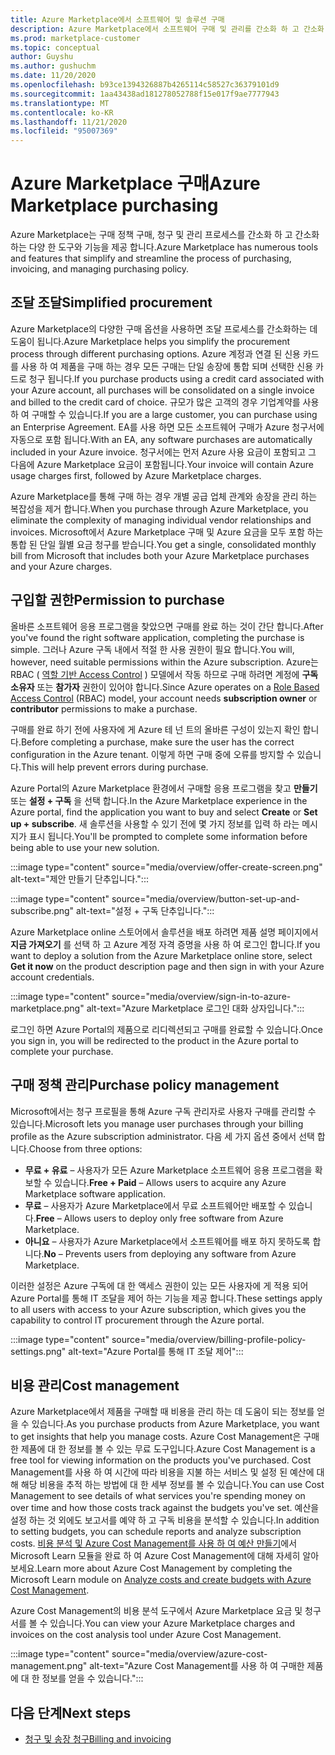 ```yaml
---
title: Azure Marketplace에서 소프트웨어 및 솔루션 구매
description: Azure Marketplace에서 소프트웨어 구매 및 관리를 간소화 하 고 간소화 하는 도구에 대해 알아봅니다.
ms.prod: marketplace-customer
ms.topic: conceptual
author: Guyshu
ms.author: gushuchm
ms.date: 11/20/2020
ms.openlocfilehash: b93ce1394326887b4265114c58527c36379101d9
ms.sourcegitcommit: 1aa43438ad181278052788f15e017f9ae7777943
ms.translationtype: MT
ms.contentlocale: ko-KR
ms.lasthandoff: 11/21/2020
ms.locfileid: "95007369"
---
```

# <a name="azure-marketplace-purchasing"></a><span data-ttu-id="3ec4a-103">Azure Marketplace 구매</span><span class="sxs-lookup"><span data-stu-id="3ec4a-103">Azure Marketplace purchasing</span></span>

<span data-ttu-id="3ec4a-104">Azure Marketplace는 구매 정책 구매, 청구 및 관리 프로세스를 간소화 하 고 간소화 하는 다양 한 도구와 기능을 제공 합니다.</span><span class="sxs-lookup"><span data-stu-id="3ec4a-104">Azure Marketplace has numerous tools and features that simplify and streamline the process of purchasing, invoicing, and managing purchasing policy.</span></span>

## <a name="simplified-procurement"></a><span data-ttu-id="3ec4a-105">조달 조달</span><span class="sxs-lookup"><span data-stu-id="3ec4a-105">Simplified procurement</span></span>

<span data-ttu-id="3ec4a-106">Azure Marketplace의 다양한 구매 옵션을 사용하면 조달 프로세스를 간소화하는 데 도움이 됩니다.</span><span class="sxs-lookup"><span data-stu-id="3ec4a-106">Azure Marketplace helps you simplify the procurement process through different purchasing options.</span></span> <span data-ttu-id="3ec4a-107">Azure 계정과 연결 된 신용 카드를 사용 하 여 제품을 구매 하는 경우 모든 구매는 단일 송장에 통합 되며 선택한 신용 카드로 청구 됩니다.</span><span class="sxs-lookup"><span data-stu-id="3ec4a-107">If you purchase products using a credit card associated with your Azure account, all purchases will be consolidated on a single invoice and billed to the credit card of choice.</span></span> <span data-ttu-id="3ec4a-108">규모가 많은 고객의 경우 기업계약를 사용 하 여 구매할 수 있습니다.</span><span class="sxs-lookup"><span data-stu-id="3ec4a-108">If you are a large customer, you can purchase using an Enterprise Agreement.</span></span> <span data-ttu-id="3ec4a-109">EA를 사용 하면 모든 소프트웨어 구매가 Azure 청구서에 자동으로 포함 됩니다.</span><span class="sxs-lookup"><span data-stu-id="3ec4a-109">With an EA, any software purchases are automatically included in your Azure invoice.</span></span> <span data-ttu-id="3ec4a-110">청구서에는 먼저 Azure 사용 요금이 포함되고 그 다음에 Azure Marketplace 요금이 포함됩니다.</span><span class="sxs-lookup"><span data-stu-id="3ec4a-110">Your invoice will contain Azure usage charges first, followed by Azure Marketplace charges.</span></span>

<span data-ttu-id="3ec4a-111">Azure Marketplace를 통해 구매 하는 경우 개별 공급 업체 관계와 송장을 관리 하는 복잡성을 제거 합니다.</span><span class="sxs-lookup"><span data-stu-id="3ec4a-111">When you purchase through Azure Marketplace, you eliminate the complexity of managing individual vendor relationships and invoices.</span></span> <span data-ttu-id="3ec4a-112">Microsoft에서 Azure Marketplace 구매 및 Azure 요금을 모두 포함 하는 통합 된 단일 월별 요금 청구를 받습니다.</span><span class="sxs-lookup"><span data-stu-id="3ec4a-112">You get a single, consolidated monthly bill from Microsoft that includes both your Azure Marketplace purchases and your Azure charges.</span></span>

## <a name="permission-to-purchase"></a><span data-ttu-id="3ec4a-113">구입할 권한</span><span class="sxs-lookup"><span data-stu-id="3ec4a-113">Permission to purchase</span></span>

<span data-ttu-id="3ec4a-114">올바른 소프트웨어 응용 프로그램을 찾았으면 구매를 완료 하는 것이 간단 합니다.</span><span class="sxs-lookup"><span data-stu-id="3ec4a-114">After you've found the right software application, completing the purchase is simple.</span></span> <span data-ttu-id="3ec4a-115">그러나 Azure 구독 내에서 적절 한 사용 권한이 필요 합니다.</span><span class="sxs-lookup"><span data-stu-id="3ec4a-115">You will, however, need suitable permissions within the Azure subscription.</span></span> <span data-ttu-id="3ec4a-116">Azure는 RBAC ( [역할 기반 Access Control](https://docs.microsoft.com/azure/role-based-access-control/overview) ) 모델에서 작동 하므로 구매 하려면 계정에 **구독 소유자** 또는 **참가자** 권한이 있어야 합니다.</span><span class="sxs-lookup"><span data-stu-id="3ec4a-116">Since Azure operates on a [Role Based Access Control](https://docs.microsoft.com/azure/role-based-access-control/overview) (RBAC) model, your account needs **subscription owner** or **contributor** permissions to make a purchase.</span></span>

<span data-ttu-id="3ec4a-117">구매를 완료 하기 전에 사용자에 게 Azure 테 넌 트의 올바른 구성이 있는지 확인 합니다.</span><span class="sxs-lookup"><span data-stu-id="3ec4a-117">Before completing a purchase, make sure the user has the correct configuration in the Azure tenant.</span></span> <span data-ttu-id="3ec4a-118">이렇게 하면 구매 중에 오류를 방지할 수 있습니다.</span><span class="sxs-lookup"><span data-stu-id="3ec4a-118">This will help prevent errors during purchase.</span></span>

<span data-ttu-id="3ec4a-119">Azure Portal의 Azure Marketplace 환경에서 구매할 응용 프로그램을 찾고 **만들기** 또는 **설정 + 구독** 을 선택 합니다.</span><span class="sxs-lookup"><span data-stu-id="3ec4a-119">In the Azure Marketplace experience in the Azure portal, find the application you want to buy and select **Create** or **Set up + subscribe**.</span></span> <span data-ttu-id="3ec4a-120">새 솔루션을 사용할 수 있기 전에 몇 가지 정보를 입력 하 라는 메시지가 표시 됩니다.</span><span class="sxs-lookup"><span data-stu-id="3ec4a-120">You'll be prompted to complete some information before being able to use your new solution.</span></span>

:::image type="content" source="media/overview/offer-create-screen.png" alt-text="제안 만들기 단추입니다.":::

:::image type="content" source="media/overview/button-set-up-and-subscribe.png" alt-text="설정 + 구독 단추입니다.":::

<span data-ttu-id="3ec4a-123">Azure Marketplace online 스토어에서 솔루션을 배포 하려면 제품 설명 페이지에서 **지금 가져오기** 를 선택 하 고 Azure 계정 자격 증명을 사용 하 여 로그인 합니다.</span><span class="sxs-lookup"><span data-stu-id="3ec4a-123">If you want to deploy a solution from the Azure Marketplace online store, select **Get it now** on the product description page and then sign in with your Azure account credentials.</span></span>

:::image type="content" source="media/overview/sign-in-to-azure-marketplace.png" alt-text="Azure Marketplace 로그인 대화 상자입니다.":::

<span data-ttu-id="3ec4a-125">로그인 하면 Azure Portal의 제품으로 리디렉션되고 구매를 완료할 수 있습니다.</span><span class="sxs-lookup"><span data-stu-id="3ec4a-125">Once you sign in, you will be redirected to the product in the Azure portal to complete your purchase.</span></span>

## <a name="purchase-policy-management"></a><span data-ttu-id="3ec4a-126">구매 정책 관리</span><span class="sxs-lookup"><span data-stu-id="3ec4a-126">Purchase policy management</span></span>

<span data-ttu-id="3ec4a-127">Microsoft에서는 청구 프로필을 통해 Azure 구독 관리자로 사용자 구매를 관리할 수 있습니다.</span><span class="sxs-lookup"><span data-stu-id="3ec4a-127">Microsoft lets you manage user purchases through your billing profile as the Azure subscription administrator.</span></span> <span data-ttu-id="3ec4a-128">다음 세 가지 옵션 중에서 선택 합니다.</span><span class="sxs-lookup"><span data-stu-id="3ec4a-128">Choose from three options:</span></span>

- <span data-ttu-id="3ec4a-129">**무료 + 유료** – 사용자가 모든 Azure Marketplace 소프트웨어 응용 프로그램을 확보할 수 있습니다.</span><span class="sxs-lookup"><span data-stu-id="3ec4a-129">**Free + Paid** – Allows users to acquire any Azure Marketplace software application.</span></span>
- <span data-ttu-id="3ec4a-130">**무료** – 사용자가 Azure Marketplace에서 무료 소프트웨어만 배포할 수 있습니다.</span><span class="sxs-lookup"><span data-stu-id="3ec4a-130">**Free** – Allows users to deploy only free software from Azure Marketplace.</span></span>
- <span data-ttu-id="3ec4a-131">**아니요** – 사용자가 Azure Marketplace에서 소프트웨어를 배포 하지 못하도록 합니다.</span><span class="sxs-lookup"><span data-stu-id="3ec4a-131">**No** – Prevents users from deploying any software from Azure Marketplace.</span></span>

<span data-ttu-id="3ec4a-132">이러한 설정은 Azure 구독에 대 한 액세스 권한이 있는 모든 사용자에 게 적용 되어 Azure Portal를 통해 IT 조달을 제어 하는 기능을 제공 합니다.</span><span class="sxs-lookup"><span data-stu-id="3ec4a-132">These settings apply to all users with access to your Azure subscription, which gives you the capability to control IT procurement through the Azure portal.</span></span>

:::image type="content" source="media/overview/billing-profile-policy-settings.png" alt-text="Azure Portal를 통해 IT 조달 제어":::

## <a name="cost-management"></a><span data-ttu-id="3ec4a-134">비용 관리</span><span class="sxs-lookup"><span data-stu-id="3ec4a-134">Cost management</span></span>

<span data-ttu-id="3ec4a-135">Azure Marketplace에서 제품을 구매할 때 비용을 관리 하는 데 도움이 되는 정보를 얻을 수 있습니다.</span><span class="sxs-lookup"><span data-stu-id="3ec4a-135">As you purchase products from Azure Marketplace, you want to get insights that help you manage costs.</span></span> <span data-ttu-id="3ec4a-136">Azure Cost Management은 구매한 제품에 대 한 정보를 볼 수 있는 무료 도구입니다.</span><span class="sxs-lookup"><span data-stu-id="3ec4a-136">Azure Cost Management is a free tool for viewing information on the products you've purchased.</span></span> <span data-ttu-id="3ec4a-137">Cost Management를 사용 하 여 시간에 따라 비용을 지불 하는 서비스 및 설정 된 예산에 대해 해당 비용을 추적 하는 방법에 대 한 세부 정보를 볼 수 있습니다.</span><span class="sxs-lookup"><span data-stu-id="3ec4a-137">You can use Cost Management to see details of what services you're spending money on over time and how those costs track against the budgets you've set.</span></span> <span data-ttu-id="3ec4a-138">예산을 설정 하는 것 외에도 보고서를 예약 하 고 구독 비용을 분석할 수 있습니다.</span><span class="sxs-lookup"><span data-stu-id="3ec4a-138">In addition to setting budgets, you can schedule reports and analyze subscription costs.</span></span> <span data-ttu-id="3ec4a-139">[비용 분석 및 Azure Cost Management를 사용 하 여 예산 만들기](https://docs.microsoft.com/learn/modules/analyze-costs-create-budgets-azure-cost-management/)에서 Microsoft Learn 모듈을 완료 하 여 Azure Cost Management에 대해 자세히 알아보세요.</span><span class="sxs-lookup"><span data-stu-id="3ec4a-139">Learn more about Azure Cost Management by completing the Microsoft Learn module on [Analyze costs and create budgets with Azure Cost Management](https://docs.microsoft.com/learn/modules/analyze-costs-create-budgets-azure-cost-management/).</span></span>

<span data-ttu-id="3ec4a-140">Azure Cost Management의 비용 분석 도구에서 Azure Marketplace 요금 및 청구서를 볼 수 있습니다.</span><span class="sxs-lookup"><span data-stu-id="3ec4a-140">You can view your Azure Marketplace charges and invoices on the cost analysis tool under Azure Cost Management.</span></span>

:::image type="content" source="media/overview/azure-cost-management.png" alt-text="Azure Cost Management를 사용 하 여 구매한 제품에 대 한 정보를 얻을 수 있습니다.":::

## <a name="next-steps"></a><span data-ttu-id="3ec4a-142">다음 단계</span><span class="sxs-lookup"><span data-stu-id="3ec4a-142">Next steps</span></span>

- [<span data-ttu-id="3ec4a-143">청구 및 송장 청구</span><span class="sxs-lookup"><span data-stu-id="3ec4a-143">Billing and invoicing</span></span>](billing-invoicing.md)
